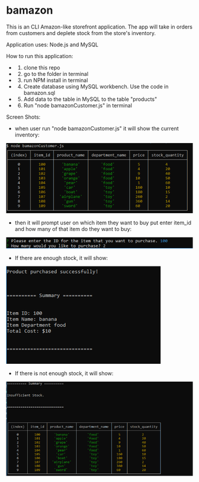 # bamazon
This is an CLI Amazon-like storefront application. The app will take in orders from customers and deplete stock from the store's inventory.

Application uses: Node.js and MySQL

How to run this application:
* 1. clone this repo
* 2. go to the folder in terminal
* 3. run NPM install in terminal
* 4. Create database using MySQL workbench. Use the code in bamazon.sql
* 5. Add data to the table in MySQL to the table "products"
* 6. Run "node bamazonCustomer.js" in terminal

Screen Shots:
* when user run "node bamazonCustomer.js" it will show the current inventory:

![inventory](https://github.com/adrianctwo/bamazon/blob/master/image/inventory.PNG?raw=true)

* then it will prompt user on which item they want to buy put enter item_id and how many of that item do they want to buy:

![order form](https://github.com/adrianctwo/bamazon/blob/master/image/order.PNG?raw=true)

* If there are enough stock, it will show:

![order form](https://github.com/adrianctwo/bamazon/blob/master/image/summary.PNG?raw=true)

* If there is not enough stock, it will show:

![order form](https://github.com/adrianctwo/bamazon/blob/master/image/summary2.PNG?raw=true)
